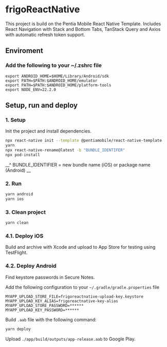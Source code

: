 # frigoReactNative
This project is build on the Pentia Mobile React Native Template.
Includes React Navigation with Stack and Bottom Tabs, 
TanStack Query and Axios with automatic refresh token support.

## Enviroment
### Add the following to your ~/.zshrc file
```
export ANDROID_HOME=$HOME/Library/Android/sdk
export PATH=$PATH:$ANDROID_HOME/emulator
export PATH=$PATH:$ANDROID_HOME/platform-tools
export NODE_ENV=22.2.0
```

## Setup, run and deploy
### 1. Setup
Init the project and install dependencies.

```bash
npx react-native init --template @pentiamobile/react-native-template
yarn
npx react-native-rename@latest -b "BUNDLE_IDENTIFER"
npx pod-install
```
__^ BUNDLE_IDENTIFIER = new bundle name (iOS) or package name (Android) __

### 2. Run
```bash
yarn android
yarn ios
```

### 3. Clean project
```bash
yarn clean
```

### 4.1. Deploy iOS
Build and archive with Xcode and upload to App Store for testing using TestFlight.

### 4.2. Deploy Android
Find keystore passwords in Secure Notes.

Add the following configuration to your `~/.gradle/gradle.properties` file

```
MYAPP_UPLOAD_STORE_FILE=frigoreactnative-upload-key.keystore
MYAPP_UPLOAD_KEY_ALIAS=frigoreactnative-key-alias
MYAPP_UPLOAD_STORE_PASSWORD=******
MYAPP_UPLOAD_KEY_PASSWORD=******
```

Build `.aab` file with the following command:
```bash
yarn deploy
```

Upload `./app/build/outputs/app-release.aab` to Google Play.
